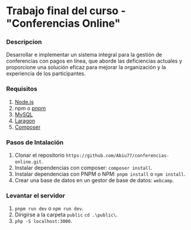 # Trabajo final del curso - "Conferencias Online"

### Descripcion
Desarrollar e implementar un sistema integral para la gestión de conferencias con pagos
en línea, que aborde las deficiencias actuales y proporcione una solución eficaz para
mejorar la organización y la experiencia de los participantes.


### Requisitos
1. [Node.js](https://nodejs.org/es/)
2. npm o [pnpm](https://pnpm.io/es/)
4. [MySQL](https://www.mysql.com/)
5. [Laragon](https://laragon.org/download/)
6. [Composer](https://getcomposer.org/)

### Pasos de Intalación
1. Clonar el repositorio `https://github.com/Abiu77/conferencias-online.git`.
2. Instalar dependencias con composer: `composer install`.
3. Instalar dependencias con PNPM o NPM: `pnpm install` o `npm install`.
4. Crear una base de datos en un gestor de base de datos: `webcamp`.

### Levantar el servidor
1. `pnpm run dev` o `npm run dev`.
2. Dirigirse a la carpeta `public` `cd .\public\`.
3. `php -S localhost:3000`. 

